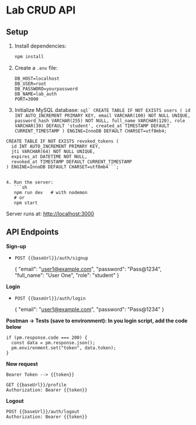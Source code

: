 # Lab CRUD API

## Setup

1. Install dependencies:
   ```sh
   npm install
   ```

2. Create a `.env` file:
   ```env
   DB_HOST=localhost
   DB_USER=root
   DB_PASSWORD=yourpassword
   DB_NAME=lab_auth
   PORT=3000
   ```

3. Initialize MySQL database:
   ```sql`
CREATE TABLE IF NOT EXISTS users (
  id INT AUTO_INCREMENT PRIMARY KEY,
  email VARCHAR(100) NOT NULL UNIQUE,
  password_hash VARCHAR(255) NOT NULL,
  full_name VARCHAR(120),
  role VARCHAR(30) DEFAULT 'student',
  created_at TIMESTAMP DEFAULT CURRENT_TIMESTAMP
) ENGINE=InnoDB DEFAULT CHARSET=utf8mb4;```
```
CREATE TABLE IF NOT EXISTS revoked_tokens (
  id INT AUTO_INCREMENT PRIMARY KEY,
  jti VARCHAR(64) NOT NULL UNIQUE,
  expires_at DATETIME NOT NULL,
  revoked_at TIMESTAMP DEFAULT CURRENT_TIMESTAMP
) ENGINE=InnoDB DEFAULT CHARSET=utf8mb4```;


4. Run the server:
   ```sh
   npm run dev   # with nodemon
   # or
   npm start
   ```

Server runs at: [http://localhost:3000](http://localhost:3000)

## API Endpoints

**Sign-up**
- `POST {{baseUrl}}/auth/signup`

  {
  "email": "user1@example.com",
  "password": "Pass@1234",
  "full_name": "User One",
  "role": "student"
}

**Login**
- `POST {{baseUrl}}/auth/login`

  {
  "email": "user1@example.com",
  "password": "Pass@1234"
}

**Postman → Tests (save to environment): In you login script, add the code below**
```
if (pm.response.code === 200) {
  const data = pm.response.json();
  pm.environment.set("token", data.token);
}
```
**New request**
```
Bearer Token --> {{token}}

GET {{baseUrl}}/profile
Authorization: Bearer {{token}}
```
**Logout**
```
POST {{baseUrl}}/auth/logout
Authorization: Bearer {{token}}
```
